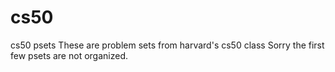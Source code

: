 # cs50
cs50 psets
These are problem sets from harvard's cs50 class
Sorry the first few psets are not organized.
